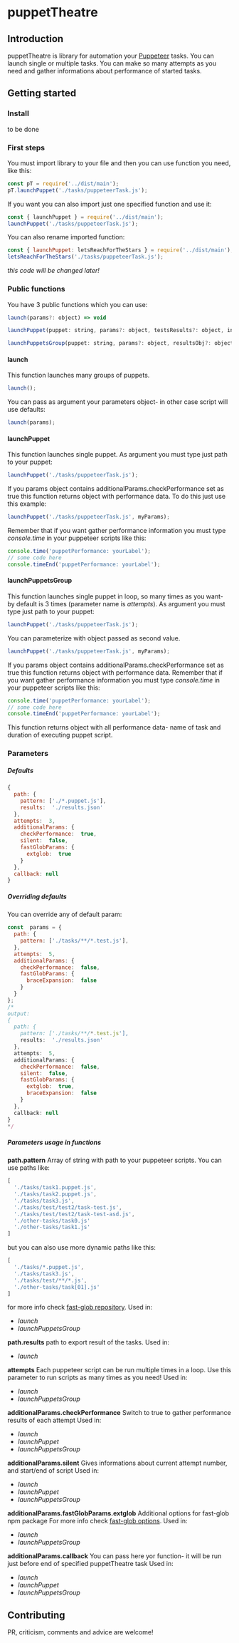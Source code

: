 
# puppetTheatre
## Introduction
puppetTheatre is library for automation your [Puppeteer](https://github.com/puppeteer/puppeteer) tasks. You can launch single or multiple tasks. You can make so many attempts as you need and gather informations about performance of started tasks.

## Getting started
### Install
to be done
### First steps
You must import library to your file and then you can use function you need, like this:
```js
const pT = require('../dist/main');
pT.launchPuppet('./tasks/puppeteerTask.js');
```
If you want you can also import just one specified function and use it:
```js
const { launchPuppet } = require('../dist/main');
launchPuppet('./tasks/puppeteerTask.js');
```
You can also rename imported function:
```js
const { launchPuppet: letsReachForTheStars } = require('../dist/main');
letsReachForTheStars('./tasks/puppeteerTask.js');
```
*this code will be changed later!*
### Public functions
You have 3 public functions which you can use:

```js
launch(params?: object) => void
```
```js
launchPuppet(puppet: string, params?: object, testsResults?: object, index?: number) => void|object
```
```js
launchPuppetsGroup(puppet: string, params?: object, resultsObj?: object, performanceObj?: object) => object
```

#### launch
This function launches many groups of puppets.
```js
launch();
```
You can pass as argument your parameters object- in other case script will use defaults:
```js
launch(params);
```
#### launchPuppet
This function launches single puppet. As argument you must type just path to your puppet:
```js
launchPuppet('./tasks/puppeteerTask.js');
```
If you params object contains additionalParams.checkPerformance set as true this function returns object with performance data. To do this just use this example:
```js
launchPuppet('./tasks/puppeteerTask.js', myParams);
```
Remember that if you want gather performance information you must type *console.time* in your puppeteer scripts like this:
```js
console.time('puppetPerformance: yourLabel');
// some code here
console.timeEnd('puppetPerformance: yourLabel');
```
#### launchPuppetsGroup
This function launches single puppet in loop, so many times as you want- by default is 3 times (parameter name is *attempts*). As argument you must type just path to your puppet:
```js
launchPuppet('./tasks/puppeteerTask.js');
```
You can parameterize with object passed as second value.
```js
launchPuppet('./tasks/puppeteerTask.js', myParams);
```
If you params object contains additionalParams.checkPerformance set as true this function returns object with performance data.
Remember that if you want gather performance information you must type *console.time* in your puppeteer scripts like this:
```js
console.time('puppetPerformance: yourLabel');
// some code here
console.timeEnd('puppetPerformance: yourLabel');
```
This function returns object with all performance data- name of task and duration of executing puppet script.
### Parameters
##### Defaults
```js
{
  path: {
    pattern: ['./*.puppet.js'],
    results:  './results.json'
  },
  attempts:  3,
  additionalParams: {
    checkPerformance:  true,
    silent:  false,
    fastGlobParams: {
      extglob:  true
    }
  },
  callback: null
}
```
##### Overriding defaults
You can override any of default param:
```js
const  params = {
  path: {
    pattern: ['./tasks/**/*.test.js'],
  },
  attempts:  5,
  additionalParams: {
    checkPerformance:  false,
    fastGlobParams: {
      braceExpansion:  false
    }
  }
};
/* 
output:
{
  path: {
    pattern: ['./tasks/**/*.test.js'],
    results:  './results.json'
  },
  attempts:  5,
  additionalParams: {
    checkPerformance:  false,
    silent:  false,
    fastGlobParams: {
      extglob:  true,
      braceExpansion:  false
    }
  },
  callback: null
}
*/
```
##### Parameters usage in functions
**path.pattern**
Array of string with path to your puppeteer scripts.
You can use paths like:
```js
[
  './tasks/task1.puppet.js',
  './tasks/task2.puppet.js',
  './tasks/task3.js',
  './tasks/test/test2/task-test.js',
  './tasks/test/test2/task-test-asd.js',
  './other-tasks/task0.js'
  './other-tasks/task1.js'
]
```
but you can also use more dynamic paths like this:
```js
[
  './tasks/*.puppet.js',
  './tasks/task3.js',
  './tasks/test/**/*.js',
  './other-tasks/task[01].js'
]
```
for more info check [fast-glob repository](https://github.com/mrmlnc/fast-glob#basic-syntax).
Used in:
- *launch*
- *launchPuppetsGroup*

**path.results**
path to export result of the tasks.
Used in:
- *launch*

**attempts**
Each puppeteer script can be run multiple times in a loop. Use this parameter to run scripts as many times as you need!
Used in:
- *launch*
- *launchPuppetsGroup*

**additionalParams.checkPerformance**
Switch to true to gather performance results of each attempt
Used in:
- *launch*
- *launchPuppet*
- *launchPuppetsGroup*

**additionalParams.silent**
Gives informations about current attempt number, and start/end of script
Used in:
- *launch*
- *launchPuppet*
- *launchPuppetsGroup*

**additionalParams.fastGlobParams.extglob**
 Additional options for fast-glob npm package
 For more info check [fast-glob options](https://github.com/mrmlnc/fast-glob#options-3).
 Used in:
- *launch*
- *launchPuppetsGroup*

**additionalParams.callback**
You can pass here yor function- it will be run just before end of specified puppetTheatre task
Used in:
- *launch*
- *launchPuppet*
- *launchPuppetsGroup*

## Contributing
PR, criticism, comments and advice are welcome!